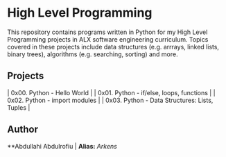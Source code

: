 # High Level Programming

This repository contains programs written in Python for my High Level Programming projects in ALX software engineering curriculum. 
Topics covered in these projects include data structures (e.g. arrrays, linked lists, binary trees), algorithms (e.g. searching, sorting) and more.

## Projects

| 0x00. Python - Hello World |
| 0x01. Python - if/else, loops, functions |
| 0x02. Python - import modules |
| 0x03. Python - Data Structures: Lists, Tuples |

## Author

**Abdullahi Abdulrofiu | **Alias:** *Arkens*

